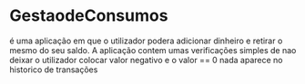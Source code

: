 # GestaodeConsumos
é uma aplicação em que o utilizador podera adicionar dinheiro e retirar o mesmo do seu saldo.
A aplicação contem umas verificações simples de nao deixar o utilizador colocar valor negativo e o valor == 0 nada aparece no historico de transações
